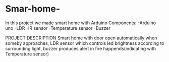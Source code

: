 # Smar-home-
In this project we made smart home with Arduino 
Components:
-Arduino uno
-LDR
-IR sensor
-Temperature sensor
-Buzzer

PROJECT DESCRIPTION
Smart home with door open automatically when
someby approaches, LDR sensor which controls led
brightness according to surrounding light, buzzer
produces alert in fire happends(indicating with 
Temperature sensor)
